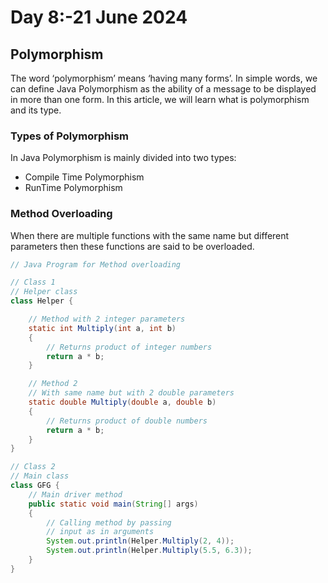 # Day 8:-21 June 2024

## Polymorphism
The word ‘polymorphism’ means ‘having many forms’. In simple words, we can define Java Polymorphism as the ability of a message to be displayed in more than one form. In this article, we will learn what is polymorphism and its type.
### Types of Polymorphism
In Java Polymorphism is mainly divided into two types: 
<ul>
  <li>Compile Time Polymorphism</li>
  <li>RunTime Polymorphism</li>
</ul>

### Method Overloading
When there are multiple functions with the same name but different parameters then these functions are said to be overloaded.
```java
// Java Program for Method overloading

// Class 1
// Helper class
class Helper {

    // Method with 2 integer parameters
    static int Multiply(int a, int b)
    {
        // Returns product of integer numbers
        return a * b;
    }

    // Method 2
    // With same name but with 2 double parameters
    static double Multiply(double a, double b)
    {
        // Returns product of double numbers
        return a * b;
    }
}

// Class 2
// Main class
class GFG {
    // Main driver method
    public static void main(String[] args)
    {
        // Calling method by passing
        // input as in arguments
        System.out.println(Helper.Multiply(2, 4));
        System.out.println(Helper.Multiply(5.5, 6.3));
    }
}
```